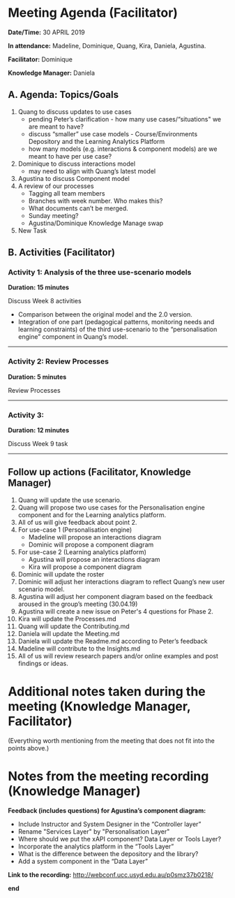 # Meeting Agenda (Facilitator)

**Date/Time:** 30 APRIL 2019

**In attendance:** Madeline, Dominique, Quang, Kira, Daniela, Agustina.

**Facilitator:** Dominique

**Knowledge Manager:** Daniela

## A. Agenda: Topics/Goals

1. Quang to discuss updates to use cases
    * pending Peter’s clarification - how many use cases/“situations" we are meant to have?
    * discuss “smaller” use case models -  Course/Environments Depository and the Learning Analytics Platform 
    * how many models (e.g. interactions & component models) are we meant to have per use case?
2. Dominique to discuss interactions model 
    * may need to align with Quang’s latest model
3. Agustina to discuss Component model
4. A review of our processes
    * Tagging all team members
    * Branches with week number. Who makes this?
    * What documents can’t be merged.
    * Sunday meeting?
    * Agustina/Dominique Knowledge Manage swap
5. New Task

## B. Activities (Facilitator)


### Activity 1: Analysis of the three use-scenario models 
**Duration: 15 minutes**

Discuss Week 8 activities
  * Comparison between the original model and the 2.0 version.
  * Integration of one part (pedagogical patterns, monitoring needs and learning constraints) of the third use-scenario to the “personalisation engine” component in Quang’s model.

********

### Activity 2: Review Processes
**Duration: 5 minutes**

Review Processes


********

### Activity 3: 
**Duration: 12 minutes**

Discuss Week 9 task


********

## Follow up actions (Facilitator, Knowledge Manager)

1.	Quang will update the use scenario.
2.	Quang will propose two use cases for the Personalisation engine component and for the Learning analytics platform. 
3.	All of us will give feedback about point 2.
4.	For use-case 1 (Personalisation engine)
    - Madeline will propose an interactions diagram
    - Dominic will propose a component diagram
5.	For use-case 2 (Learning analytics platform)
     - Agustina will propose an interactions diagram
     - Kira will propose a component diagram 
6.	Dominic will update the roster
7.	Dominic will adjust her interactions diagram to reflect Quang’s new user scenario model.
8.	Agustina will adjust her component diagram based on the feedback aroused in the group’s meeting (30.04.19)
9.	Agustina will create a new issue on Peter's 4 questions for Phase 2. 
10.	Kira will update the Processes.md
11.	Quang will update the Contributing.md
12.	Daniela will update the Meeting.md
13.	Daniela will update the Readme.md according to Peter’s feedback
14.	Madeline will contribute to the Insights.md
15.	All of us will review research papers and/or online examples and post findings or ideas.

# Additional notes taken during the meeting (Knowledge Manager, Facilitator)

(Everything worth mentioning from the meeting that does not fit into the points above.)


# Notes from the meeting recording (Knowledge Manager)

**Feedback (includes questions) for Agustina’s component diagram:**

* Include Instructor and System Designer in the “Controller layer”
* Rename "Services Layer" by "Personalisation Layer"
* Where should we put the xAPI component? Data Layer or Tools Layer?
* Incorporate the analytics platform in the “Tools Layer”
* What is the difference between the depository and the library?
* Add a system component in the “Data Layer”

**Link to the recording:** http://webconf.ucc.usyd.edu.au/p0smz37b0218/

**end**
